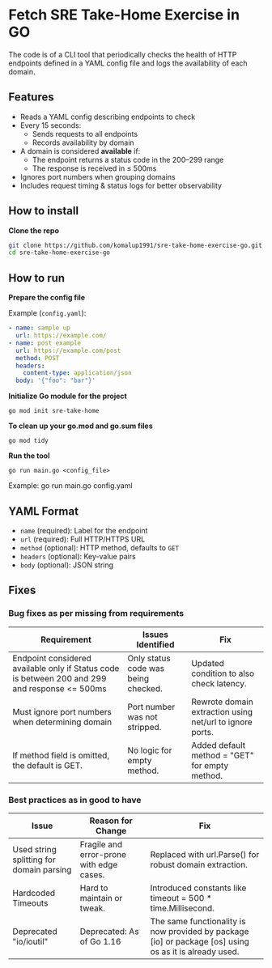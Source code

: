 # Fetch SRE Take-Home Exercise in GO
The code is of a CLI tool that periodically checks the health of HTTP endpoints defined in a YAML config file and logs the availability of each domain.
## Features
- Reads a YAML config describing endpoints to check
- Every 15 seconds:
  - Sends requests to all endpoints
  - Records availability by domain
- A domain is considered **available** if:
  - The endpoint returns a status code in the 200–299 range
  - The response is received in ≤ 500ms
- Ignores port numbers when grouping domains
- Includes request timing & status logs for better observability

## How to install
**Clone the repo**

```bash
git clone https://github.com/komalup1991/sre-take-home-exercise-go.git
cd sre-take-home-exercise-go
```
## How to run

**Prepare the config file**

Example (`config.yaml`):

```yaml
- name: sample up
  url: https://example.com/
- name: post example
  url: https://example.com/post
  method: POST
  headers:
    content-type: application/json
  body: '{"foo": "bar"}'
```
**Initialize Go module for the project**

```go mod init sre-take-home```

**To clean up your go.mod and go.sum files**

```go mod tidy ```

**Run the tool**

```go run main.go <config_file>```

Example: go run main.go config.yaml

## YAML Format

- `name` (required): Label for the endpoint
- `url` (required): Full HTTP/HTTPS URL
- `method` (optional): HTTP method, defaults to `GET`
- `headers` (optional): Key-value pairs
- `body` (optional): JSON string

## Fixes

### Bug fixes as per missing from requirements

| Requirement | Issues Identified | Fix |
|-------|-----|-------------------------|
| Endpoint considered available only if Status code is between 200 and 299 and response <= 500ms | Only status code was being checked. |Updated condition to also check latency.|
|Must ignore port numbers when determining domain | Port number was not stripped.|Rewrote domain extraction using net/url to ignore ports.|
|If method field is omitted, the default is GET. |No logic for empty method.| Added default method = "GET" for empty method.


### Best practices as in good to have

| Issue | Reason for Change| Fix |
|-------|-----|-------------------------|
| Used string splitting for domain parsing | Fragile and error-prone with edge cases. |Replaced with url.Parse() for robust domain extraction.|
| Hardcoded Timeouts|Hard to maintain or tweak. |Introduced constants like timeout = 500 * time.Millisecond.|
| Deprecated "io/ioutil"|Deprecated: As of Go 1.16| The same functionality is now provided by package [io] or package [os] using os as it is already used.|